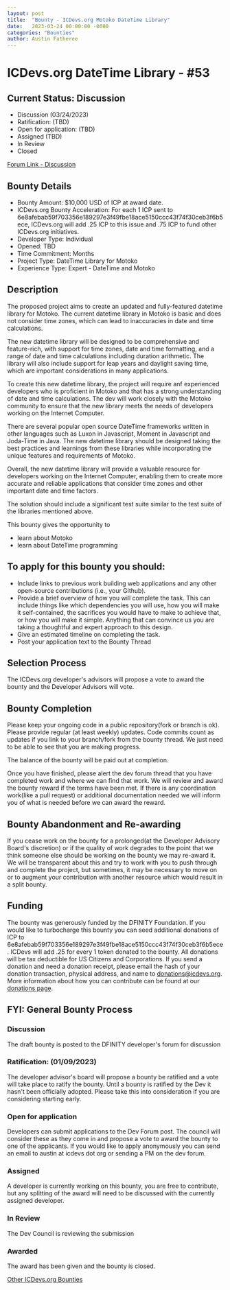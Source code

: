 ```yaml
---
layout: post
title:  "Bounty - ICDevs.org Motoko DateTime Library"
date:   2023-03-24 00:00:00 -0600
categories: "Bounties"
author: Austin Fatheree
---
```


# ICDevs.org DateTime Library - #53

## Current Status: Discussion

* Discussion (03/24/2023)
* Ratification: (TBD)
* Open for application: (TBD)
* Assigned (TBD)
* In Review 
* Closed 

[Forum Link - Discussion](https://forum.dfinity.org/t/open-icdevs-org-bounty-53-datetime-library-motoko-10-000/19443)

## Bounty Details

* Bounty Amount: $10,000 USD of ICP at award date.
* ICDevs.org Bounty Acceleration: For each 1 ICP sent to 6e8afebab59f703356e189297e3f49fbe18ace5150ccc43f74f30ceb3f6b5ece, ICDevs.org will add .25 ICP to this issue and .75 ICP to fund other ICDevs.org initiatives.
* Developer Type: Individual
* Opened: TBD
* Time Commitment: Months
* Project Type: DateTime Library for Motoko
* Experience Type: Expert - DateTime and Motoko

## Description

The proposed project aims to create an updated and fully-featured datetime library for Motoko. The current datetime library in Motoko is basic and does not consider time zones, which can lead to inaccuracies in date and time calculations. 

The new datetime library will be designed to be comprehensive and feature-rich, with support for time zones, date and time formatting, and a range of date and time calculations including duration arithmetic. The library will also include support for leap years and daylight saving time, which are important considerations in many applications.

To create this new datetime library, the project will require anf experienced developers who is proficient in Motoko and that has a strong understanding of date and time calculations. The dev will work closely with the Motoko community to ensure that the new library meets the needs of developers working on the Internet Computer.

There are several popular open source DateTime frameworks written in other languages such as Luxon in Javascript, Moment in Javascript and Joda-Time in Java. The new datetime library should be designed taking the best practices and learnings from these libraries while incorporating the unique features and requirements of Motoko.

Overall, the new datetime library will provide a valuable resource for developers working on the Internet Computer, enabling them to create more accurate and reliable applications that consider time zones and other important date and time factors.

The solution should include a significant test suite similar to the test suite of the libraries mentioned above.

This bounty gives the opportunity to

* learn about Motoko
* learn about DateTime programming


## To apply for this bounty you should:

* Include links to previous work building web applications and any other open-source contributions (i.e., your Github).
* Provide a brief overview of how you will complete the task. This can include things like which dependencies you will use, how you will make it self-contained, the sacrifices you would have to make to achieve that, or how you will make it simple. Anything that can convince us you are taking a thoughtful and expert approach to this design.
* Give an estimated timeline on completing the task.
* Post your application text to the Bounty Thread

## Selection Process

The ICDevs.org developer's advisors will propose a vote to award the bounty and the Developer Advisors will vote.

## Bounty Completion

Please keep your ongoing code in a public repository(fork or branch is ok). Please provide regular (at least weekly) updates.  Code commits count as updates if you link to your branch/fork from the bounty thread.  We just need to be able to see that you are making progress.

The balance of the bounty will be paid out at completion.

Once you have finished, please alert the dev forum thread that you have completed work and where we can find that work.  We will review and award the bounty reward if the terms have been met.  If there is any coordination work(like a pull request) or additional documentation needed we will inform you of what is needed before we can award the reward.

## Bounty Abandonment and Re-awarding

If you cease work on the bounty for a prolonged(at the Developer Advisory Board's discretion) or if the quality of work degrades to the point that we think someone else should be working on the bounty we may re-award it.  We will be transparent about this and try to work with you to push through and complete the project, but sometimes, it may be necessary to move on or to augment your contribution with another resource which would result in a split bounty.

## Funding

The bounty was generously funded by the DFINITY Foundation. If you would like to turbocharge this bounty you can seed additional donations of ICP to 6e8afebab59f703356e189297e3f49fbe18ace5150ccc43f74f30ceb3f6b5ece.  ICDevs will add .25 for every 1 token donated to the bounty.  All donations will be tax deductible for US Citizens and Corporations.  If you send a donation and need a donation receipt, please email the hash of your donation transaction, physical address, and name to donations@icdevs.org.  More information about how you can contribute can be found at our [donations page](https://icdevs.org/donations.html).


## FYI: General Bounty Process

### Discussion

The draft bounty is posted to the DFINITY developer's forum for discussion

### Ratification: (01/09/2023)

The developer advisor's board will propose a bounty be ratified and a vote will take place to ratify the bounty.  Until a bounty is ratified by the Dev it hasn't been officially adopted. Please take this into consideration if you are considering starting early.

### Open for application

Developers can submit applications to the Dev Forum post.  The council will consider these as they come in and propose a vote to award the bounty to one of the applicants.  If you would like to apply anonymously you can send an email to austin at icdevs dot org or sending a PM on the dev forum.

### Assigned

A developer is currently working on this bounty, you are free to contribute, but any splitting of the award will need to be discussed with the currently assigned developer.

### In Review

The Dev Council is reviewing the submission

### Awarded

The award has been given and the bounty is closed.


[Other ICDevs.org Bounties](https://icdevs.org/bounties.html)

